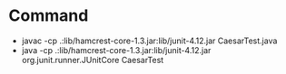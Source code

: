 Command
=======

* javac -cp .:lib/hamcrest-core-1.3.jar:lib/junit-4.12.jar CaesarTest.java
* java -cp .:lib/hamcrest-core-1.3.jar:lib/junit-4.12.jar  org.junit.runner.JUnitCore CaesarTest
